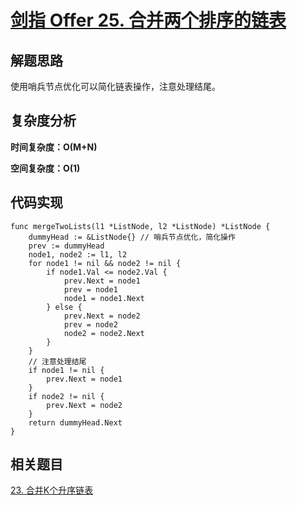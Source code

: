 # [剑指 Offer 25. 合并两个排序的链表](https://leetcode-cn.com/problems/he-bing-liang-ge-pai-xu-de-lian-biao-lcof/)

## 解题思路

使用哨兵节点优化可以简化链表操作，注意处理结尾。

## 复杂度分析

**时间复杂度：O(M+N)**

**空间复杂度：O(1)** 

## 代码实现

```golang
func mergeTwoLists(l1 *ListNode, l2 *ListNode) *ListNode {
	dummyHead := &ListNode{} // 哨兵节点优化，简化操作
	prev := dummyHead
	node1, node2 := l1, l2
	for node1 != nil && node2 != nil {
		if node1.Val <= node2.Val {
			prev.Next = node1
			prev = node1
			node1 = node1.Next
		} else {
			prev.Next = node2
			prev = node2
			node2 = node2.Next
		}
	}
	// 注意处理结尾
	if node1 != nil {
		prev.Next = node1
	}
	if node2 != nil {
		prev.Next = node2
	}
	return dummyHead.Next
}
```

## 相关题目

[23. 合并K个升序链表](https://github.com/WTongStudio/LeetCode/blob/master/数据结构/链表/23.%20合并K个升序链表.md)